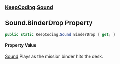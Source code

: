 ### [KeepCoding](KeepCoding.md 'KeepCoding').[Sound](KeepCoding_Sound.md 'KeepCoding.Sound')
## Sound.BinderDrop Property
```csharp
public static KeepCoding.Sound BinderDrop { get; }
```
#### Property Value
[Sound](KeepCoding_Sound.md 'KeepCoding.Sound')
Plays as the mission binder hits the desk.  
